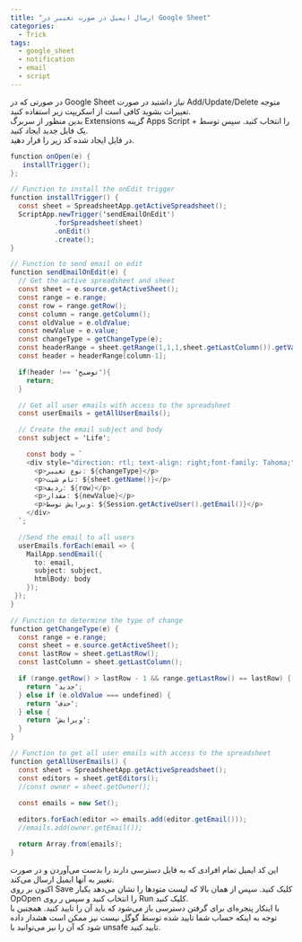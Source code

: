 ```yaml
---
title: "ارسال ایمیل در صورت تغییر در Google Sheet"
categories:
  - Trick
tags:
  - google_sheet
  - notification
  - email
  - script
---
```


در صورتی که در Google Sheet نیاز داشتید در صورت Add/Update/Delete متوجه تغییرات بشوید کافی است از اسکریپت زیر استفاده کنید.  
بدین منظور از سربرگ Extensions گزینه Apps Script را انتخاب کنید. سپس توسط + یک فایل جدید ایجاد کنید.  
در فایل ایجاد شده کد زیر را قرار دهید.   

```csharp
function onOpen(e) {
   installTrigger();
};

// Function to install the onEdit trigger
function installTrigger() {
  const sheet = SpreadsheetApp.getActiveSpreadsheet();
  ScriptApp.newTrigger('sendEmailOnEdit')
           .forSpreadsheet(sheet)
           .onEdit()
           .create();
}

// Function to send email on edit
function sendEmailOnEdit(e) {
  // Get the active spreadsheet and sheet
  const sheet = e.source.getActiveSheet();
  const range = e.range;
  const row = range.getRow();
  const column = range.getColumn();
  const oldValue = e.oldValue;
  const newValue = e.value;
  const changeType = getChangeType(e);
  const headerRange = sheet.getRange(1,1,1,sheet.getLastColumn()).getValues()[0];
  const header = headerRange[column-1];

  if(header !== 'توضیح'){
    return;
  }

  // Get all user emails with access to the spreadsheet
  const userEmails = getAllUserEmails();

  // Create the email subject and body
  const subject = 'Life';

    const body = `
    <div style="direction: rtl; text-align: right;font-family: Tahoma;">
      <p>نوع تغییر: ${changeType}</p>
      <p>نام شیت: ${sheet.getName()}</p>
      <p>ردیف: ${row}</p>
      <p>مقدار: ${newValue}</p>
      <p>ویرایش توسط: ${Session.getActiveUser().getEmail()}</p>
    </div>
  `;             

  //Send the email to all users
  userEmails.forEach(email => {
    MailApp.sendEmail({
      to: email,
      subject: subject,
      htmlBody: body
    });
 });
}

// Function to determine the type of change
function getChangeType(e) {
  const range = e.range;
  const sheet = e.source.getActiveSheet();
  const lastRow = sheet.getLastRow();
  const lastColumn = sheet.getLastColumn();

  if (range.getRow() > lastRow - 1 && range.getLastRow() == lastRow) {
    return 'جدید';
  } else if (e.oldValue === undefined) {
    return 'حذف';
  } else {
    return 'ویرایش';
  }
}

// Function to get all user emails with access to the spreadsheet
function getAllUserEmails() {
  const sheet = SpreadsheetApp.getActiveSpreadsheet();
  const editors = sheet.getEditors();
  //const owner = sheet.getOwner();
  
  const emails = new Set();

  editors.forEach(editor => emails.add(editor.getEmail()));
  //emails.add(owner.getEmail());

  return Array.from(emails);
}
```

این کد ایمیل تمام افرادی که به فایل دسترسی دارند را بدست می‌آوردن و در صورت تغییر به آنها ایمیل ارسال می‌کند.  
اکنون بر روی Save کلیک کنید. سپس از همان بالا که لیست متودها را نشان می‌دهد یکبار OpOpen را انتخاب کنید و سپس ر روی Run کلیک کنید.  
با اینکار پنجره‌ای برای گرفتن دسترسی باز می‌شود که باید آن را تایید کنید. همچنین با توجه به اینکه حساب شما تایید شده توسط گوگل نیست نیز ممکن است هشدار داده شود که آن را نیز می‌توانید با unsafe تایید کنید.  